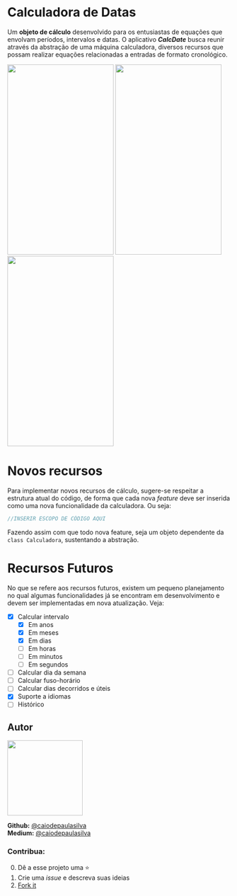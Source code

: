# Calculadora de Datas

Um **objeto de cálculo** desenvolvido para os entusiastas de equações que envolvam períodos, intervalos e datas. O aplicativo ***CalcDate*** busca reunir através da abstração de uma máquina calculadora, diversos recursos que possam realizar equações relacionadas a entradas  de formato cronológico.

<img src="https://user-images.githubusercontent.com/36136627/70867340-2fa04280-1f53-11ea-91e6-59d1a7a4225f.png" width="240" height="430"> <img src="https://user-images.githubusercontent.com/36136627/70867339-2f07ac00-1f53-11ea-922c-4c76e80742b9.png" width="240" height="430">
<img src="https://user-images.githubusercontent.com/36136627/70867341-316a0600-1f53-11ea-919a-d2a6020ce958.png" width="240" height="430">

# Novos recursos
Para implementar novos recursos de cálculo, sugere-se respeitar a estrutura atual do código, de forma que cada nova _feature_ deve ser inserida como uma nova funcionalidade da calculadora. Ou seja:

  ```dart
//INSERIR ESCOPO DE CÓDIGO AQUI
```
Fazendo assim com que todo nova feature, seja um objeto dependente da   `class Calculadora`, sustentando a abstração.

# Recursos Futuros
No que se refere aos recursos futuros, existem um pequeno planejamento no qual algumas funcionalidades já se encontram em desenvolvimento e devem ser implementadas em nova atualização. Veja:

- [x] Calcular intervalo
     - [x] Em anos
     - [x] Em meses
     - [x] Em dias
     - [ ] Em horas
     - [ ] Em minutos
     - [ ] Em segundos
- [ ] Calcular dia da semana
- [ ] Calcular fuso-horário
- [ ] Calcular dias decorridos e úteis
- [x] Suporte a idiomas
- [ ] Histórico

## Autor
<img src= "https://avatars3.githubusercontent.com/u/36136627?s=400&v=4" width="170" height="170">

**Github:** [@caiodepaulasilva](https://github.com/caiodepaulasilva) <br>
**Medium:** [@caiodepaulasilva](https://medium.com/@caiodepaulasilva)

### Contribua:

0.  Dê a esse projeto uma  ⭐️
1.  Crie uma _issue_ e descreva suas ideias
2. [Fork it](https://github.com/caiodepaulasilva/calcDate/fork)
